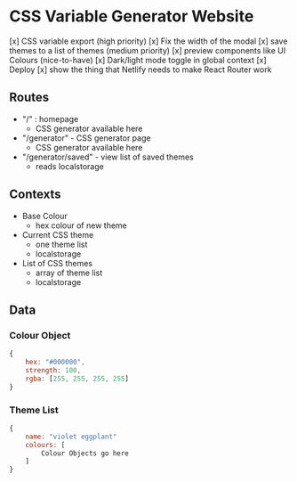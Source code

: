 # CSS Variable Generator Website

[x] CSS variable export (high priority)
[x] Fix the width of the modal
[x] save themes to a list of themes (medium priority)
[x] preview components like UI Colours (nice-to-have)
[x] Dark/light mode toggle in global context
[x] Deploy
    [x] show the thing that Netlify needs to make React Router work

## Routes
- "/" : homepage
    - CSS generator available here
- "/generator" - CSS generator page
    - CSS generator available here
- "/generator/saved" - view list of saved themes
    - reads localstorage

## Contexts
- Base Colour
    - hex colour of new theme
- Current CSS theme
    - one theme list
    - localstorage
- List of CSS themes
    - array of theme list
    - localstorage

## Data

### Colour Object

```js
{
    hex: "#000000",
	strength: 100,
	rgba: [255, 255, 255, 255]
}
```

### Theme List

```js
{
	name: "violet eggplant"
	colours: [
		Colour Objects go here 
	]
}
```